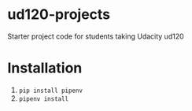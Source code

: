 # ud120-projects

Starter project code for students taking Udacity ud120

# Installation
1. `pip install pipenv`
1. `pipenv install`
